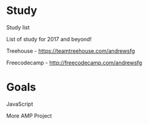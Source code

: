 # Study
Study list

List of study for 2017 and beyond!

Treehouse - https://teamtreehouse.com/andrewsfg

Freecodecamp - http://freecodecamp.com/andrewsfg

# Goals

JavaScript

More AMP Project

